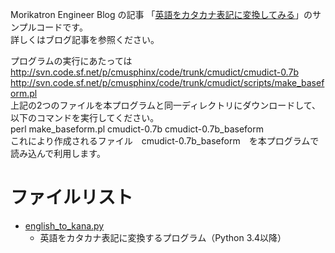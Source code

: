 Morikatron Engineer Blog の記事 「[英語をカタカナ表記に変換してみる](https://tech.morikatron.ai/entry/2020/05/25/100000)」のサンプルコードです。  
詳しくはブログ記事を参照ください。  
  
プログラムの実行にあたっては  
http://svn.code.sf.net/p/cmusphinx/code/trunk/cmudict/cmudict-0.7b  
http://svn.code.sf.net/p/cmusphinx/code/trunk/cmudict/scripts/make_baseform.pl  
上記の2つのファイルを本プログラムと同一ディレクトリにダウンロードして、  
以下のコマンドを実行してください。  
perl make_baseform.pl cmudict-0.7b cmudict-0.7b_baseform  
これにより作成されるファイル　cmudict-0.7b_baseform　を本プログラムで読み込んで利用します。  

# ファイルリスト

* [english_to_kana.py](english_to_kana.py)
  * 英語をカタカナ表記に変換するプログラム（Python 3.4以降）
